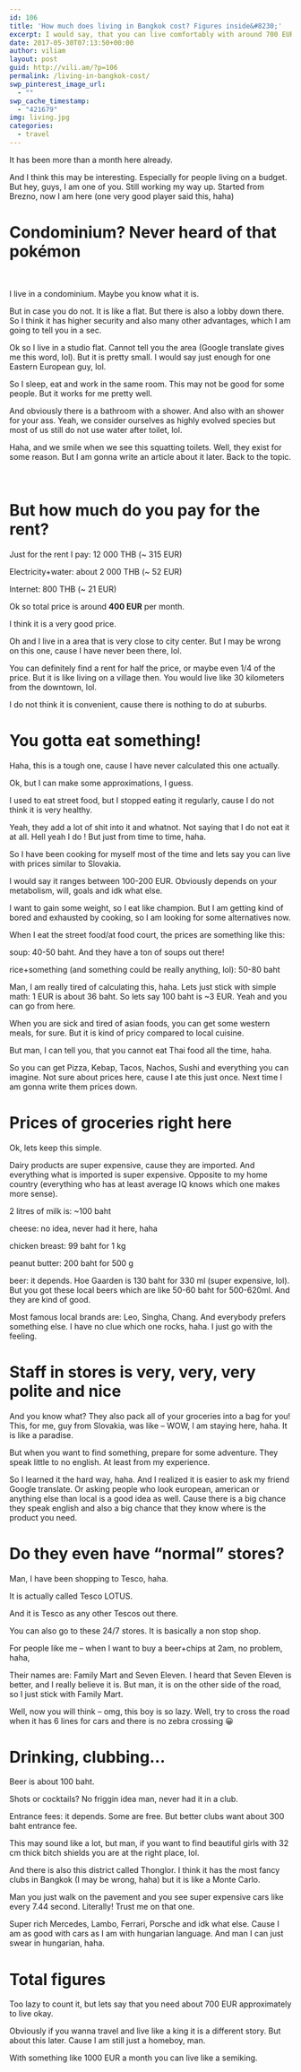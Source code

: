 ```yaml
---
id: 106
title: 'How much does living in Bangkok cost? Figures inside&#8230;'
excerpt: I would say, that you can live comfortably with around 700 EUR per month. But it really depends on your lifestyle.
date: 2017-05-30T07:13:50+00:00
author: viliam
layout: post
guid: http://vili.am/?p=106
permalink: /living-in-bangkok-cost/
swp_pinterest_image_url:
  - ""
swp_cache_timestamp:
  - "421679"
img: living.jpg
categories:
  - travel
---
```

It has been more than a month here already.
  
And I think this may be interesting. Especially for people living on a budget. But hey, guys, I am one of you. Still working my way up. Started from Brezno, now I am here (one very good player said this, haha)

# Condominium? Never heard of that pokémon

&nbsp;

I live in a condominium. Maybe you know what it is.

But in case you do not. It is like a flat. But there is also a lobby down there. So I think it has higher security and also many other advantages, which I am going to tell you in a sec.

Ok so I live in a studio flat. Cannot tell you the area (Google translate gives me this word, lol). But it is pretty small. I would say just enough for one Eastern European guy, lol.

So I sleep, eat and work in the same room. This may not be good for some people. But it works for me pretty well.

And obviously there is a bathroom with a shower. And also with an shower for your ass. Yeah, we consider ourselves as highly evolved species but most of us still do not use water after toilet, lol.

Haha, and we smile when we see this squatting toilets. Well, they exist for some reason. But I am gonna write an article about it later. Back to the topic.

&nbsp;

# But how much do you pay for the rent?

Just for the rent I pay: 12 000 THB (~ 315 EUR)

Electricity+water: about 2 000 THB (~ 52 EUR)

Internet: 800 THB (~ 21 EUR)

Ok so total price is around **400 EUR** per month.

I think it is a very good price.

Oh and I live in a area that is very close to city center. But I may be wrong on this one, cause I have never been there, lol.

You can definitely find a rent for half the price, or maybe even 1/4 of the price. But it is like living on a village then. You would live like 30 kilometers from the downtown, lol.

I do not think it is convenient, cause there is nothing to do at suburbs.

# You gotta eat something!

Haha, this is a tough one, cause I have never calculated this one actually.

Ok, but I can make some approximations, I guess.

I used to eat street food, but I stopped eating it regularly, cause I do not think it is very healthy.

Yeah, they add a lot of shit into it and whatnot. Not saying that I do not eat it at all. Hell yeah I do ! But just from time to time, haha.

So I have been cooking for myself most of the time and lets say you can live with prices similar to Slovakia.

I would say it ranges between 100-200 EUR. Obviously depends on your metabolism, will, goals and idk what else.

I want to gain some weight, so I eat like champion. But I am getting kind of bored and exhausted by cooking, so I am looking for some alternatives now.

When I eat the street food/at food court, the prices are something like this:

soup: 40-50 baht. And they have a ton of soups out there!
  
rice+something (and something could be really anything, lol): 50-80 baht

Man, I am really tired of calculating this, haha. Lets just stick with simple math: 1 EUR is about 36 baht. So lets say 100 baht is ~3 EUR. Yeah and you can go from here.

When you are sick and tired of asian foods, you can get some western meals, for sure. But it is kind of pricy compared to local cuisine.

But man, I can tell you, that you cannot eat Thai food all the time, haha.

So you can get Pizza, Kebap, Tacos, Nachos, Sushi and everything you can imagine. Not sure about prices here, cause I ate this just once. Next time I am gonna write them prices down.

# Prices of groceries right here

Ok, lets keep this simple.

Dairy products are super expensive, cause they are imported. And everything what is imported is super expensive. Opposite to my home country (everything who has at least average IQ knows which one makes more sense).

2 litres of milk is: ~100 baht

cheese: no idea, never had it here, haha

chicken breast: 99 baht for 1 kg

peanut butter: 200 baht for 500 g

beer: it depends. Hoe Gaarden is 130 baht for 330 ml (super expensive, lol). But you got these local beers which are like 50-60 baht for 500-620ml. And they are kind of good.
  
Most famous local brands are: Leo, Singha, Chang. And everybody prefers something else. I have no clue which one rocks, haha. I just go with the feeling.

# Staff in stores is very, very, very polite and nice

And you know what? They also pack all of your groceries into a bag for you! This, for me, guy from Slovakia, was like &#8211; WOW, I am staying here, haha. It is like a paradise.

But when you want to find something, prepare for some adventure. They speak little to no english. At least from my experience.

So I learned it the hard way, haha. And I realized it is easier to ask my friend Google translate. Or asking people who look european, american or anything else than local is a good idea as well. Cause there is a big chance they speak english and also a big chance that they know where is the product you need.

# Do they even have &#8220;normal&#8221; stores?

Man, I have been shopping to Tesco, haha.

It is actually called Tesco LOTUS.

And it is Tesco as any other Tescos out there.

You can also go to these 24/7 stores. It is basically a non stop shop.

For people like me &#8211; when I want to buy a beer+chips at 2am, no problem, haha,

Their names are: Family Mart and Seven Eleven. I heard that Seven Eleven is better, and I really believe it is. But man, it is on the other side of the road, so I just stick with Family Mart.

Well, now you will think &#8211; omg, this boy is so lazy. Well, try to cross the road when it has 6 lines for cars and there is no zebra crossing 😀

# Drinking, clubbing&#8230;

Beer is about 100 baht.

Shots or cocktails? No friggin idea man, never had it in a club.

Entrance fees: it depends. Some are free. But better clubs want about 300 baht entrance fee.

This may sound like a lot, but man, if you want to find beautiful girls with 32 cm thick bitch shields you are at the right place, lol.

And there is also this district called Thonglor. I think it has the most fancy clubs in Bangkok (I may be wrong, haha) but it is like a Monte Carlo.

Man you just walk on the pavement and you see super expensive cars like every 7.44 second. Literally! Trust me on that one.

Super rich Mercedes, Lambo, Ferrari, Porsche and idk what else. Cause I am as good with cars as I am with hungarian language. And man I can just swear in hungarian, haha.

# Total figures

Too lazy to count it, but lets say that you need about 700 EUR approximately to live okay.

Obviously if you wanna travel and live like a king it is a different story. But about this later. Cause I am still just a homeboy, man.

With something like 1000 EUR a month you can live like a semiking.
